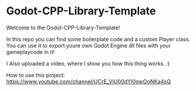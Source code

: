 # Godot-CPP-Library-Template


Welcome to the Godot-CPP-Library-Template!

In this repo you can find some boilerplate code and a custom Player class. 
You can use it to export youre own Godot Engine dll files with your gameplaycode in it!

I Also uploaded a video, where I show you how this thing works. :)

How to use this project: 
https://www.youtube.com/channel/UCrE_VlU00dYl0qwOoNKa4sQ
